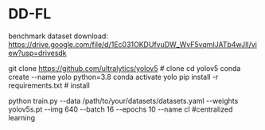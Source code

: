 # DD-FL
benchmark dataset download:
https://drive.google.com/file/d/1Ec031OKDUfvuDW_WvF5vqmIJATb4wJlI/view?usp=drivesdk

git clone https://github.com/ultralytics/yolov5  # clone
cd yolov5
conda create --name yolo python=3.8
conda activate yolo
pip install -r requirements.txt  # install

python train.py --data /path/to/your/datasets/datasets.yaml --weights yolov5s.pt --img 640 --batch 16 --epochs 10 --name cl #centralized learning



